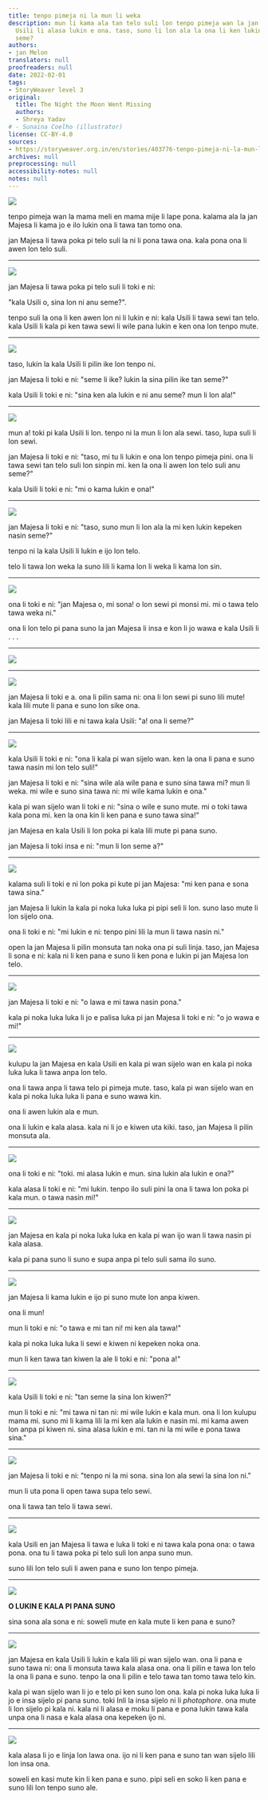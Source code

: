 ```yaml
---
title: tenpo pimeja ni la mun li weka
description: mun li kama ala tan telo suli lon tenpo pimeja wan la jan Majesa en kala
  Usili li alasa lukin e ona. taso, suno li lon ala la ona li ken lukin kepeken nasin
  seme?
authors:
- jan Melon
translators: null
proofreaders: null
date: 2022-02-01
tags:
- StoryWeaver level 3
original:
  title: The Night the Moon Went Missing
  authors:
  - Shreya Yadav
# - Sunaina Coelho (illustrator)
license: CC-BY-4.0
sources:
- https://storyweaver.org.in/en/stories/403776-tenpo-pimeja-ni-la-mun-li-weka
archives: null
preprocessing: null
accessibility-notes: null
notes: null
---
```


![](https://storage.googleapis.com/static.storyweaver.org.in/illustration_crops/71935/size7/9037a19eec6eecb03f8e64b53cefe861.jpg)

tenpo pimeja wan la mama meli en mama mije li lape pona. kalama ala la jan Majesa li kama jo e ilo lukin ona li tawa tan tomo ona.

jan Majesa li tawa poka pi telo suli la ni li pona tawa ona. kala pona ona li awen lon telo suli.

---

![](https://storage.googleapis.com/static.storyweaver.org.in/illustration_crops/71936/size7/c12aafc099b45b2989f1fb1054bedc67.jpg)

jan Majesa li tawa poka pi telo suli li toki e ni:

"kala Usili o, sina lon ni anu seme?".

tenpo suli la ona li ken awen lon ni li lukin e ni: kala Usili li tawa sewi tan telo. kala Usili li kala pi ken tawa sewi li wile pana lukin e ken ona lon tenpo mute.

---

![](https://storage.googleapis.com/static.storyweaver.org.in/illustration_crops/71937/size7/7814598475515f963a672a13f620502c.jpg)

taso, lukin la kala Usili li pilin ike lon tenpo ni.

jan Majesa li toki e ni: "seme li ike? lukin la sina pilin ike tan seme?"

kala Usili li toki e ni: "sina ken ala lukin e ni anu seme? mun li lon ala!"

---

![](https://storage.googleapis.com/static.storyweaver.org.in/illustration_crops/71938/size7/33fdbbe6d9f6bc9b4a8e03da284dcf94.jpg)

mun a! toki pi kala Usili li lon. tenpo ni la mun li lon ala sewi. taso, lupa suli li lon sewi.

jan Majesa li toki e ni: "taso, mi tu li lukin e ona lon tenpo pimeja pini. ona li tawa sewi tan telo suli lon sinpin mi. ken la ona li awen lon telo suli anu seme?"

kala Usili li toki e ni: "mi o kama lukin e ona!"

---

![](https://storage.googleapis.com/static.storyweaver.org.in/illustration_crops/71939/size7/862e583a32b3840fb4977c17ee68bd51.jpg)

jan Majesa li toki e ni: "taso, suno mun li lon ala la mi ken lukin kepeken nasin seme?"

tenpo ni la kala Usili li lukin e ijo lon telo.

telo li tawa lon weka la suno lili li kama lon li weka li kama lon sin.

---

![](https://storage.googleapis.com/static.storyweaver.org.in/illustration_crops/72655/size7/b5af95a60269704c2d5566f07924e0f2.jpg)

ona li toki e ni: "jan Majesa o, mi sona! o lon sewi pi monsi mi. mi o tawa telo tawa weka ni."

ona li lon telo pi pana suno la jan Majesa li insa e kon li jo wawa e kala Usili li . . .

---

![](https://storage.googleapis.com/static.storyweaver.org.in/illustration_crops/71941/size7/81276c7c60d15330bebd139f68bce562.jpg)

---

![](https://storage.googleapis.com/static.storyweaver.org.in/illustration_crops/72562/size7/c8251f016791501b80fc4f3d74f7fae6.jpg)

jan Majesa li toki e a. ona li pilin sama ni: ona li lon sewi pi suno lili mute! kala lili mute li pana e suno lon sike ona.

jan Majesa li toki lili e ni tawa kala Usili: "a! ona li seme?"

---

![](https://storage.googleapis.com/static.storyweaver.org.in/illustration_crops/72561/size7/b271d6a9cbf2bc4bec395478ab5cc635.jpg)

kala Usili li toki e ni: "ona li kala pi wan sijelo wan. ken la ona li pana e suno tawa nasin mi lon telo suli!"

jan Majesa li toki e ni: "sina wile ala wile pana e suno sina tawa mi? mun li weka. mi wile e suno sina tawa ni: mi wile kama lukin e ona."

kala pi wan sijelo wan li toki e ni: "sina o wile e suno mute. mi o toki tawa kala pona mi. ken la ona kin li ken pana e suno tawa sina!"

jan Majesa en kala Usili li lon poka pi kala lili mute pi pana suno.

jan Majesa li toki insa e ni: "mun li lon seme a?"

---

![](https://storage.googleapis.com/static.storyweaver.org.in/illustration_crops/71944/size7/6707bfb2af83b06e7ad8541b21ee5cce.jpg)

kalama suli li toki e ni lon poka pi kute pi jan Majesa: "mi ken pana e sona tawa sina."

jan Majesa li lukin la kala pi noka luka luka pi pipi seli li lon. suno laso mute li lon sijelo ona.

ona li toki e ni: "mi lukin e ni: tenpo pini lili la mun li tawa nasin ni."

open la jan Majesa li pilin monsuta tan noka ona pi suli linja. taso, jan Majesa li sona e ni: kala ni li ken pana e suno li ken pona e lukin pi jan Majesa lon telo.

---

![](https://storage.googleapis.com/static.storyweaver.org.in/illustration_crops/71953/size7/da3ffb478cc9827fe00dcdb3e024dc0d.jpg)

jan Majesa li toki e ni: "o lawa e mi tawa nasin pona."

kala pi noka luka luka li jo e palisa luka pi jan Majesa li toki e ni: "o jo wawa e mi!"

---

![](https://storage.googleapis.com/static.storyweaver.org.in/illustration_crops/72566/size7/b06a658ac98d55be1fe2ed3b665178f9.jpg)

kulupu la jan Majesa en kala Usili en kala pi wan sijelo wan en kala pi noka luka luka li tawa anpa lon telo.

ona li tawa anpa li tawa telo pi pimeja mute. taso, kala pi wan sijelo wan en kala pi noka luka luka li pana e suno wawa kin.

ona li awen lukin ala e mun.

ona li lukin e kala alasa. kala ni li jo e kiwen uta kiki. taso, jan Majesa li pilin monsuta ala.

---

![](https://storage.googleapis.com/static.storyweaver.org.in/illustration_crops/72563/size7/d4e7914a09e43986a39998b21ff69906.jpg)

ona li toki e ni: "toki. mi alasa lukin e mun. sina lukin ala lukin e ona?"

kala alasa li toki e ni: "mi lukin. tenpo ilo suli pini la ona li tawa lon poka pi kala mun. o tawa nasin mi!"

---

![](https://storage.googleapis.com/static.storyweaver.org.in/illustration_crops/71948/size7/4024123c7fe0f4c4e83b59e22ede5bb8.jpg)

jan Majesa en kala pi noka luka luka en kala pi wan ijo wan li tawa nasin pi kala alasa.

kala pi pana suno li suno e supa anpa pi telo suli sama ilo suno.

---

![](https://storage.googleapis.com/static.storyweaver.org.in/illustration_crops/71949/size7/15c24a795a2de26113b051a1ca2a50f4.jpg)

jan Majesa li kama lukin e ijo pi suno mute lon anpa kiwen.

ona li mun!

mun li toki e ni: "o tawa e mi tan ni! mi ken ala tawa!"

kala pi noka luka luka li sewi e kiwen ni kepeken noka ona.

mun li ken tawa tan kiwen la ale li toki e ni: "pona a!"

---

![](https://storage.googleapis.com/static.storyweaver.org.in/illustration_crops/72545/size7/aad510a22b8857ab5ff95618f033afb9.jpg)

kala Usili li toki e ni: "tan seme la sina lon kiwen?"

mun li toki e ni: "mi tawa ni tan ni: mi wile lukin e kala mun. ona li lon kulupu mama mi. suno mi li kama lili la mi ken ala lukin e nasin mi. mi kama awen lon anpa pi kiwen ni. sina alasa lukin e mi. tan ni la mi wile e pona tawa sina."

---

![](https://storage.googleapis.com/static.storyweaver.org.in/illustration_crops/72550/size7/e150cd80ca024cd0d25e540b690a36d8.jpg)

jan Majesa li toki e ni: "tenpo ni la mi sona. sina lon ala sewi la sina lon ni."

mun li uta pona li open tawa supa telo sewi.

ona li tawa tan telo li tawa sewi.

---

![](https://storage.googleapis.com/static.storyweaver.org.in/illustration_crops/71952/size7/57cef873839a856faef8c145f460b05e.jpg)

kala Usili en jan Majesa li tawa e luka li toki e ni tawa kala pona ona: o tawa pona. ona tu li tawa poka pi telo suli lon anpa suno mun.

suno lili lon telo suli li awen pana e suno lon tenpo pimeja.

---

![](https://storage.googleapis.com/static.storyweaver.org.in/illustration_crops/72552/size7/23a3997d9059945c30fcfa7e1dc78738.jpg)

**O LUKIN E KALA PI PANA SUNO**

sina sona ala sona e ni: soweli mute en kala mute li ken pana e suno?

---

![](https://storage.googleapis.com/static.storyweaver.org.in/illustration_crops/72548/size7/392074673a153c6978e69b8e544d3437.jpg)

jan Majesa en kala Usili li lukin e kala lili pi wan sijelo wan. ona li pana e suno tawa ni: ona li monsuta tawa kala alasa ona. ona li pilin e tawa lon telo la ona li pana e suno. tenpo la ona li pilin e telo tawa tan tomo tawa telo kin.

kala pi wan sijelo wan li jo e telo pi ken suno lon ona. kala pi noka luka luka li jo e insa sijelo pi pana suno. toki Inli la insa sijelo ni li *photophore*. ona mute li lon sijelo pi kala ni. kala ni li alasa e moku li pana e pona lukin tawa kala unpa ona li nasa e kala alasa ona kepeken ijo ni.

---

![](https://storage.googleapis.com/static.storyweaver.org.in/illustration_crops/72549/size7/68092b2d40495ca7cb542cb443ba24dd.jpg)

kala alasa li jo e linja lon lawa ona. ijo ni li ken pana e suno tan wan sijelo lili lon insa ona.

soweli en kasi mute kin li ken pana e suno. pipi seli en soko li ken pana e suno lili lon tenpo suno ale.
